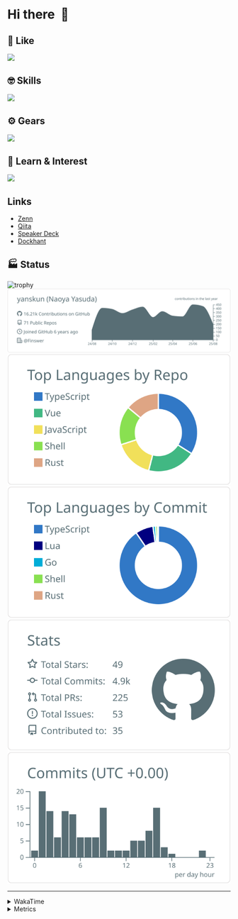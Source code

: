 # Hi there&nbsp; :wave:

## 💌 Like
<img src="https://go-skill-icons.vercel.app/api/icons?i=github" />

## 🤓 Skills
<img src="https://go-skill-icons.vercel.app/api/icons?i=js,ts,vue,nuxtjs,react,nextjs,go,lua,git" />

## ⚙️ Gears
<img src="https://go-skill-icons.vercel.app/api/icons?i=neovim,vscode,githubcopilot,alacritty,tmux" />

## 📖 Learn & Interest
<img src="https://go-skill-icons.vercel.app/api/icons?i=rust,deno,css,zig,playwright,githubactions,storybook,netlify,eslint" />

## Links
- [Zenn](https://zenn.dev/yanskun)
- [Qiita](https://qiita.com/yanskun)
- [Speaker Deck](https://speakerdeck.com/yanskun)
- [Dockhant](https://www.dockhunt.com/users/yanskun)

<!-- https://github.com/ryo-ma/github-profile-trophy -->

## 🏭 Status

<img src="https://github-profile-trophy.vercel.app/?username=yanskun&theme=onedark&row=1" alt="trophy">

<!-- https://github.com/vn7n24fzkq/github-profile-summary-cards -->
<picture>
  <source media="(prefers-color-scheme: dark)" srcset="https://raw.githubusercontent.com/yanskun/yanskun/master/profile-summary-card-output/nord_dark/0-profile-details.svg">
 <img src="https://raw.githubusercontent.com/yanskun/yanskun/master/profile-summary-card-output/default/0-profile-details.svg">
</picture>
<br>
<picture>
  <source media="(prefers-color-scheme: dark)" srcset="https://raw.githubusercontent.com/yanskun/yanskun/master/profile-summary-card-output/nord_dark/1-repos-per-language.svg">
 <img src="https://raw.githubusercontent.com/yanskun/yanskun/master/profile-summary-card-output/default/1-repos-per-language.svg">
</picture>
<picture>
  <source media="(prefers-color-scheme: dark)" srcset="https://raw.githubusercontent.com/yanskun/yanskun/master/profile-summary-card-output/nord_dark/2-most-commit-language.svg">
 <img src="https://raw.githubusercontent.com/yanskun/yanskun/master/profile-summary-card-output/default/2-most-commit-language.svg">
</picture>
<br>
<picture>
  <source media="(prefers-color-scheme: dark)" srcset="https://raw.githubusercontent.com/yanskun/yanskun/master/profile-summary-card-output/nord_dark/3-stats.svg">
 <img src="https://raw.githubusercontent.com/yanskun/yanskun/master/profile-summary-card-output/default/3-stats.svg">
</picture>
<picture>
  <source media="(prefers-color-scheme: dark)" srcset="https://raw.githubusercontent.com/yanskun/yanskun/master/profile-summary-card-output/nord_dark/4-productive-time.svg">
 <img src="https://raw.githubusercontent.com/yanskun/yanskun/master/profile-summary-card-output/default/4-productive-time.svg">
</picture>

---

<details>
  <summary>WakaTime</summary>
<!--START_SECTION:waka-->
![Code Time](http://img.shields.io/badge/Code%20Time-2%2C532%20hrs%202%20mins-blue)

**🐱 My GitHub Data** 

> 📦 157.2 kB Used in GitHub's Storage 
 > 
> 🏆 2,836 Contributions in the Year 2025
 > 
> 💼 Opted to Hire
 > 
> 📜 132 Public Repositories 
 > 
> 🔑 6 Private Repositories 
 > 
**I'm an Early 🐤** 

```text
🌞 Morning                32945 commits       ████░░░░░░░░░░░░░░░░░░░░░   16.26 % 
🌆 Daytime                125100 commits      ███████████████░░░░░░░░░░   61.74 % 
🌃 Evening                40757 commits       █████░░░░░░░░░░░░░░░░░░░░   20.11 % 
🌙 Night                  3828 commits        ░░░░░░░░░░░░░░░░░░░░░░░░░   01.89 % 
```
📅 **I'm Most Productive on Tuesday** 

```text
Monday                   32209 commits       ████░░░░░░░░░░░░░░░░░░░░░   15.90 % 
Tuesday                  45111 commits       ██████░░░░░░░░░░░░░░░░░░░   22.26 % 
Wednesday                42860 commits       █████░░░░░░░░░░░░░░░░░░░░   21.15 % 
Thursday                 38754 commits       █████░░░░░░░░░░░░░░░░░░░░   19.13 % 
Friday                   37080 commits       █████░░░░░░░░░░░░░░░░░░░░   18.30 % 
Saturday                 2215 commits        ░░░░░░░░░░░░░░░░░░░░░░░░░   01.09 % 
Sunday                   4401 commits        █░░░░░░░░░░░░░░░░░░░░░░░░   02.17 % 
```


📊 **This Week I Spent My Time On** 

```text
🕑︎ Time Zone: Asia/Tokyo

💬 Programming Languages: 
TypeScript               24 hrs 29 mins      ███████████████████░░░░░░   76.92 % 
Markdown                 3 hrs 44 mins       ███░░░░░░░░░░░░░░░░░░░░░░   11.76 % 
Other                    1 hr 42 mins        █░░░░░░░░░░░░░░░░░░░░░░░░   05.35 % 
Bash                     44 mins             █░░░░░░░░░░░░░░░░░░░░░░░░   02.32 % 
JSON                     40 mins             █░░░░░░░░░░░░░░░░░░░░░░░░   02.12 % 

🔥 Editors: 
Neovim                   29 hrs 48 mins      ███████████████████████░░   93.62 % 
VS Code                  2 hrs 1 min         ██░░░░░░░░░░░░░░░░░░░░░░░   06.38 % 

💻 Operating System: 
Mac                      31 hrs 50 mins      █████████████████████████   100.00 % 
```


 Last Updated on 19/08/2025 05:32:24 UTC
<!--END_SECTION:waka-->
</details>

<details>
  <summary>Metrics</summary>
  <img src="https://github.com/yanskun/yanskun/blob/main/github-metrics.svg" alt="Metrics">
</details>

